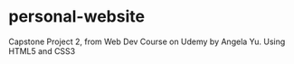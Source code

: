 # personal-website
Capstone Project 2, from Web Dev Course on Udemy by Angela Yu. Using HTML5 and CSS3
